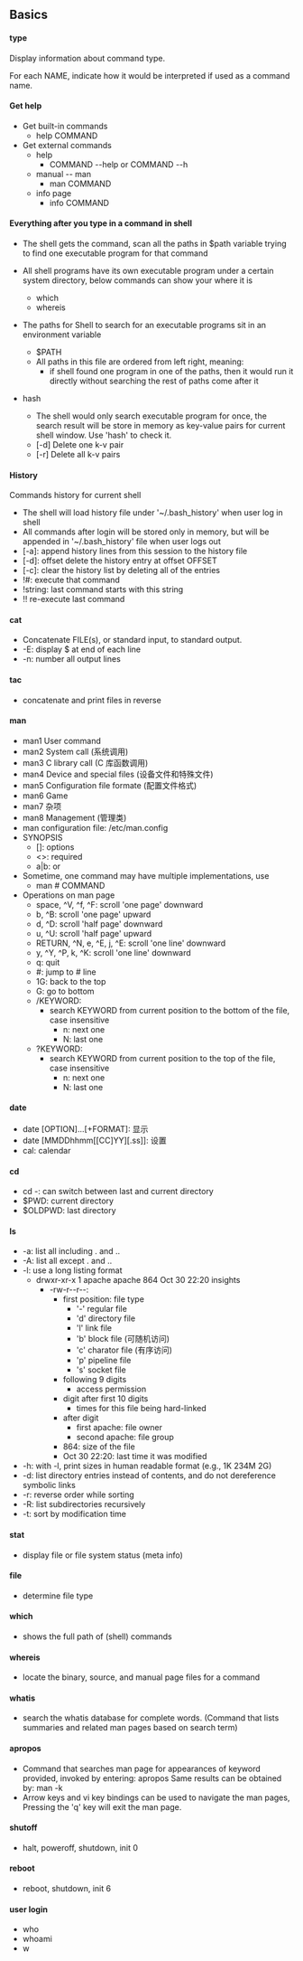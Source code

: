 ## Basics

#### type
Display information about command type.

For each NAME, indicate how it would be interpreted if used as a command name.

#### Get help
- Get built-in commands
	- help COMMAND
- Get external commands
	- help
		- COMMAND --help or COMMAND --h
	- manual -- man
		- man COMMAND
	- info page
		- info COMMAND

#### Everything after you type in a command in shell
- The shell gets the command, scan all the paths in $path variable trying to find one executable program for that command

- All shell programs have its own executable program under a certain system directory, below commands can show your where it is
	- which
	- whereis

- The paths for Shell to search for an executable programs sit in an environment variable  
	- $PATH
	-  All paths in this file are ordered from left right, meaning:
		- if shell found one program in one of the paths, then it would run it directly without searching the rest of paths come after it

- hash
	- The shell would only search executable program for once, the search result will be store in memory as key-value pairs for current shell window. Use 'hash' to check it.
	- [-d] Delete one k-v pair
	- [-r] Delete all k-v pairs

#### History
Commands history for current shell

- The shell will load history file under '~/.bash_history' when user log in shell
- All commands after login will be stored only in memory, but will be appended in '~/.bash_history' file when user logs out
- [-a]: append history lines from this session to the history file
- [-d]: offset delete the history entry at offset OFFSET
- [-c]:	clear the history list by deleting all of the entries
- !#: execute that command
- !string: last command starts with this string
- !! re-execute last command

#### cat
- Concatenate FILE(s), or standard input, to standard output.
- -E: display $ at end of each line
- -n: number all output lines

#### tac
- concatenate and print files in reverse

#### man
- man1 User command
- man2 System call (系统调用)
- man3 C library call (C 库函数调用)
- man4 Device and special files (设备文件和特殊文件)
- man5 Configuration file formate (配置文件格式)
- man6 Game
- man7 杂项
- man8 Management (管理类)
- man configuration file: /etc/man.config
- SYNOPSIS
	- []: options
	- <>: required
	- a|b: or
- Sometime, one command may have multiple implementations, use
	- man # COMMAND
- Operations on man page
	- space, ^V, ^f, ^F: scroll 'one page' downward
	- b, ^B: scroll 'one page' upward
	- d, ^D: scroll 'half page' downward
	- u, ^U: scroll 'half page' upward
	- RETURN, ^N, e, ^E, j, ^E: scroll 'one line' downward
	- y, ^Y, ^P, k, ^K: scroll 'one line' downward
	- q: quit
	- #: jump to # line
	- 1G: back to the top
	- G: go to bottom
	- /KEYWORD:
		- search KEYWORD from current position to the bottom of the file, case insensitive
			- n: next one
			- N: last one
	- ?KEYWORD:
		- search KEYWORD from current position to the top of the file, case insensitive
			- n: next one
			- N: last one
		

#### date
- date [OPTION]...[+FORMAT]: 显示
- date [MMDDhhmm[[CC]YY][.ss]]: 设置
- cal: calendar

#### cd
- cd -: can switch between last and current directory
- $PWD: current directory
- $OLDPWD: last directory

#### ls
- -a: list all including . and ..
- -A: list all except . and ..
- -l: use a long listing format
	- drwxr-xr-x  1 apache apache  864 Oct 30 22:20 insights
		- -rw-r--r--: 
			- first position: file type
				- '-' regular file
				- 'd' directory file
				- 'l' link file
				- 'b' block file (可随机访问)
				- 'c' charator file (有序访问)
				- 'p' pipeline file
				- 's' socket file
			- following 9 digits
				- access permission
			- digit after first 10 digits
				- times for this file being hard-linked
			- after digit
				- first apache: file owner
				- second apache: file group
			- 864: size of the file
			- Oct 30 22:20: last time it was modified
- -h: with -l, print sizes in human readable format (e.g., 1K 234M 2G)
- -d: list directory entries instead of contents, and do not dereference symbolic links
- -r: reverse order while sorting
- -R: list subdirectories recursively
- -t: sort by modification time

#### stat
- display file or file system status (meta info)

#### file
- determine file type

#### which
- shows the full path of (shell) commands

#### whereis
- locate the binary, source, and manual page files for a command

#### whatis
- search the whatis database for complete words. (Command that lists summaries and related man pages based on search term)

#### apropos

- Command that searches man page for appearances of keyword provided, invoked by entering: apropos Same results can be obtained by: man -k
- Arrow keys and vi key bindings can be used to navigate the man pages, Pressing the 'q' key will exit the man page.

#### shutoff
- halt, poweroff, shutdown, init 0

#### reboot
- reboot, shutdown, init 6

#### user login
- who
- whoami
- w
